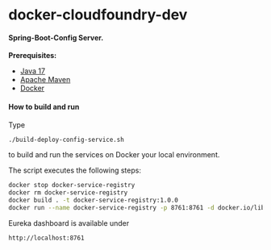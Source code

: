 # docker-cloudfoundry-dev

#### Spring-Boot-Config Server.

**Prerequisites:**

* [Java 17](https://https://jdk.java.net/17/)
* [Apache Maven](https:http://maven.apache.org/)
* [Docker](https://www.docker.com/)

#### How to build and run

Type
```bash
./build-deploy-config-service.sh
```
to build and run the services on Docker your local environment.

The script executes the following steps:
```bash
docker stop docker-service-registry
docker rm docker-service-registry
docker build . -t docker-service-registry:1.0.0
docker run --name docker-service-registry -p 8761:8761 -d docker.io/library/docker-service-registry:1.0.0
```

Eureka dashboard is available under
```bash
http://localhost:8761
```
